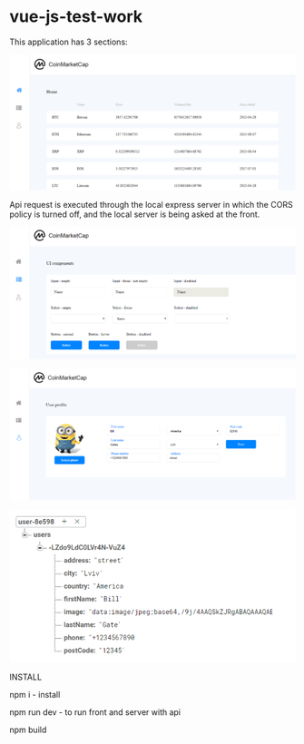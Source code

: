 # vue-js-test-work
This application has 3 sections: 

![main](screenshot/main.png)

Api request is executed through the local express server in which the CORS policy is turned off, and the local server is being asked at the front.

![ui](screenshot/ui.png)

![profile](screenshot/profile.png)

![database](screenshot/firebase.png)


INSTALL 

npm i  - install

npm run dev  - to run front and server with api

npm build 


